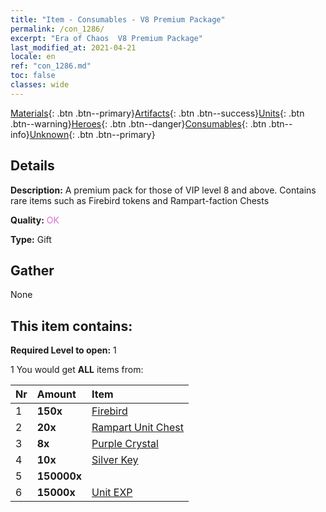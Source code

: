```yaml
---
title: "Item - Consumables - V8 Premium Package"
permalink: /con_1286/
excerpt: "Era of Chaos  V8 Premium Package"
last_modified_at: 2021-04-21
locale: en
ref: "con_1286.md"
toc: false
classes: wide
---
```

 [Materials](/Items/){: .btn .btn--primary}[Artifacts](/Items/Artifacts/){: .btn .btn--success}[Units](/Items/Units/){: .btn .btn--warning}[Heroes](/Items/Heroes/){: .btn .btn--danger}[Consumables](/Items/Consumables/){: .btn .btn--info}[Unknown](/Items/Unknown/){: .btn .btn--primary}

## Details
 **Description:** A premium pack for those of VIP level 8 and above. Contains rare items such as Firebird tokens and Rampart-faction Chests

 **Quality:** <span style="color: #DA70D6">OK</span>

 **Type:** Gift

## Gather

  None

## This item contains:

 **Required Level to open:** 1

 1 You would get **ALL** items  from:

  | Nr | Amount |     Item    |
  |:---|:-------|:------------|
  | 1 |  **150x** | [Firebird](/Items/unt_268/) |  | 
  | 2 |  **20x** | [Rampart Unit Chest](/Items/con_1270/) |  | 
  | 3 |  **8x** | [Purple Crystal](/Items/con_720/) |  | 
  | 4 |  **10x** | [Silver Key](/Items/con_693/) |  | 
  | 5 |  **150000x** | <i class="fas fa-coins"/> |  | 
  | 6 |  **15000x** | [Unit EXP](/Items/con_902/) |  | 
